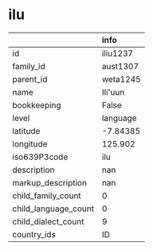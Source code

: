 # ilu
|                      | info     |
|:---------------------|:---------|
| id                   | iliu1237 |
| family_id            | aust1307 |
| parent_id            | weta1245 |
| name                 | Ili'uun  |
| bookkeeping          | False    |
| level                | language |
| latitude             | -7.84385 |
| longitude            | 125.902  |
| iso639P3code         | ilu      |
| description          | nan      |
| markup_description   | nan      |
| child_family_count   | 0        |
| child_language_count | 0        |
| child_dialect_count  | 9        |
| country_ids          | ID       |